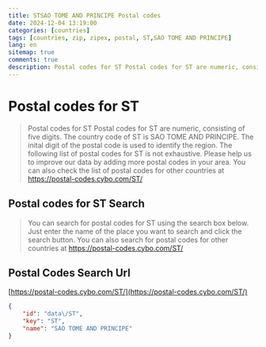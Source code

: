 ```yaml
---
title: STSAO TOME AND PRINCIPE Postal codes 
date: 2024-12-04 13:19:00
categories: [countries]
tags: [countries, zip, zipex, postal, ST,SAO TOME AND PRINCIPE]
lang: en
sitemap: true
comments: true
description: Postal codes for ST Postal codes for ST are numeric, consisting of five digits. The country code of ST is SAO TOME AND PRINCIPE. The inital digit of the postal code is used to identify the region. The following list of postal codes for ST is not exhaustive. Please help us to improve our data by adding more postal codes in your area. You can also check the list of postal codes for other countries at https://postal-codes.cybo.com/ST/
---
```


# Postal codes for ST
> Postal codes for ST Postal codes for ST are numeric, consisting of five digits. The country code of ST is SAO TOME AND PRINCIPE. The inital digit of the postal code is used to identify the region. The following list of postal codes for ST is not exhaustive. Please help us to improve our data by adding more postal codes in your area. You can also check the list of postal codes for other countries at https://postal-codes.cybo.com/ST/

## Postal codes for ST Search 
> You can search for postal codes for ST using the search box below. Just enter the name of the place you want to search and click the search button. You can also search for postal codes for other countries at https://postal-codes.cybo.com/ST/

## Postal Codes Search Url

[https://postal-codes.cybo.com/ST/](https://postal-codes.cybo.com/ST/)
```json
{
    "id": "data\/ST",
    "key": "ST",
    "name": "SAO TOME AND PRINCIPE"
}
```

